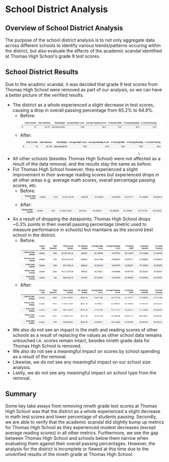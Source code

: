 # School District Analysis

## Overview of School District Analysis
The purpose of the school district analysis is to not only aggregate data across different schools to identify various trends/patterns occuring within the district, but also evaluate the effects of the academic scandal identified at Thomas High School's grade 9 test scores.

## School District Results
Due to the acadmic scandal, it was decided that grade 9 test scores from Thomas High School were removed as part of our analysis, so we can have a better picture of the verified results.

- The district as a whole experienced a slight decrease in test scores, causing a drop in overall passing percentage from 65.2% to 64.9%.
    - Before: <img src="Resource/before_district_summary.png">
    - After: <img src="Resource/after_district_summary.png">
- All other schools (besides Thomas High School) were not affected as a result of the data removal, and the results stay the same as before.
- For Thomas High School however, they experienced a slight improvement in their average reading scores but experienced drops in all other areas e.g. average math scores, overall percentage passing scores, etc.
    - Before: <img src="Resource/before_school_summary.png">
    - After: <img src="Resource/after_school_summary.png">
- As a result of dropping the datapoints, Thomas High School drops ~0.3% points in their overall passing percentage (metric used to measure performance in schools) but maintains as the second best school in the district.
    - Before: <img src="Resource/before_top_schools.png">
    - After: <img src="Resource/after_top_schools.png">
- We also do not see an impact in the math and reading scores of other schools as a result of replacing the values as other school data remains untouched i.e. scores remain intact, besides nineth grade data for Thomas High School is removed.
- We also do not see a meaningful impact on scores by school spending as a result of the removal.
- Likewise, we do not see any meaningful impact on our school size analysis.
- Lastly, we do not see any meaningful impact on school type from the removal.

## Summary
Some key take aways from removing nineth grade test scores at Thomas High School was that the district as a whole experienced a slight decrease in math test scores and lower percentage of students passing. Secondly, we are able to verify that the academic scandal did slightly bump up metrics for Thomas High School as they experienced modest decreases (except average reading scores) in all other metrics. Furthermore, we see the gap between Thomas High School and schools below them narrow when evaluating them against their overall passing percentages. However, the analysis for the district is incomplete or flawed at this time due to the unverified results of the nineth grade at Thomas High School.

